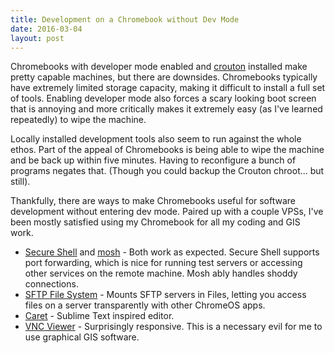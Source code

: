 ```yaml
---
title: Development on a Chromebook without Dev Mode
date: 2016-03-04
layout: post
---
```


Chromebooks with developer mode enabled and [crouton][1] installed make pretty capable machines, but there are downsides.  Chromebooks typically have extremely limited storage capacity, making it difficult to install a full set of tools.  Enabling developer mode also forces a scary looking boot screen that is annoying and more critically makes it extremely easy (as I've learned repeatedly) to wipe the machine.

Locally installed development tools also seem to run against the whole ethos.  Part of the appeal of Chromebooks is being able to wipe the machine and be back up within five minutes.  Having to reconfigure a bunch of programs negates that. (Though you could backup the Crouton chroot... but still).

Thankfully, there are ways to make Chromebooks useful for software development without entering dev mode.  Paired up with a couple VPSs, I've been mostly satisfied using my Chromebook for all my coding and GIS work.

* [Secure Shell][2] and [mosh][3] - Both work as expected.  Secure Shell supports port forwarding, which is nice for running test servers or accessing other services on the remote machine.  Mosh ably handles shoddy connections.
* [SFTP File System][4] - Mounts SFTP servers in Files, letting you access files on a server transparently with other ChromeOS apps.
* [Caret][5] - Sublime Text inspired editor.
* [VNC Viewer][6] - Surprisingly responsive.  This is a necessary evil for me to use graphical GIS software.

[1]: https://github.com/dnschneid/crouton
[2]: https://chrome.google.com/webstore/detail/secure-shell/pnhechapfaindjhompbnflcldabbghjo
[3]: https://chrome.google.com/webstore/detail/mosh/ooiklbnjmhbcgemelgfhaeaocllobloj
[4]: https://chrome.google.com/webstore/detail/sftp-file-system/gbheifiifcfekkamhepkeogobihicgmn
[5]: https://chrome.google.com/webstore/detail/caret/fljalecfjciodhpcledpamjachpmelml
[6]: https://chrome.google.com/webstore/detail/vnc%C2%AE-viewer-for-google-ch/iabmpiboiopbgfabjmgeedhcmjenhbla
